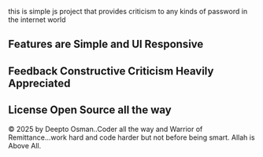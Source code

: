 this is simple js project that provides criticism to any kinds of password in the internet world
## Features are Simple and  UI Responsive

## Feedback Constructive Criticism Heavily Appreciated

## License Open Source all the way

© 2025 by Deepto Osman..Coder all the way and Warrior of Remittance...work hard and code harder but not before being smart. Allah is Above All.
